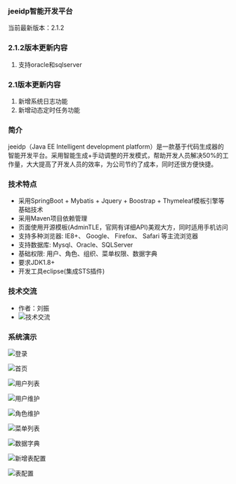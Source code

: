 ### jeeidp智能开发平台
当前最新版本：2.1.2

### 2.1.2版本更新内容

1. 支持oracle和sqlserver
 
### 2.1版本更新内容

1. 新增系统日志功能
2. 新增动态定时任务功能  
 
### 简介
jeeidp（Java EE Intelligent development platform）是一款基于代码生成器的智能开发平台。采用智能生成+手动调整的开发模式，帮助开发人员解决50%的工作量，大大提高了开发人员的效率，为公司节约了成本，同时还很方便快捷。

### 技术特点
- 采用SpringBoot + Mybatis + Jquery + Boostrap + Thymeleaf模板引擎等基础技术
- 采用Maven项目依赖管理
- 页面使用开源模板(AdminTLE，官网有详细API)美观大方，同时适用手机访问
- 支持多种浏览器: IE8+、 Google、 Firefox、 Safari 等主流浏览器
- 支持数据库: Mysql、Oracle、SQLServer
- 基础权限: 用户、角色、组织、菜单权限、数据字典
- 要求JDK1.8+
- 开发工具eclipse(集成STS插件)

### 技术交流
- 作者：刘振
- ![技术交流](http://git.oschina.net/uploads/images/2016/0807/215642_62541a6e_665291.png "jeeidp")

### 系统演示
![登录](https://gitee.com/uploads/images/2018/0622/112249_3296b785_665291.png "login.png")

![首页](https://gitee.com/uploads/images/2018/0622/112323_97bd766e_665291.png "home.png")

![用户列表](https://gitee.com/uploads/images/2018/0622/112341_3df21774_665291.png "user.png")

![用户维护](https://gitee.com/uploads/images/2018/0622/112400_ef086dfe_665291.png "user-edit.png")

![角色维护](https://gitee.com/uploads/images/2018/0622/112507_d1d03671_665291.png "role-edit.png")

![菜单列表](https://gitee.com/uploads/images/2018/0622/112524_3a75aa59_665291.png "menu.png")

![数据字典](https://gitee.com/uploads/images/2018/0622/112601_6a37516f_665291.png "dic-edit.png")

![新增表配置](https://gitee.com/uploads/images/2018/0622/112619_5c1b4912_665291.png "table-add.png")

![表配置](https://gitee.com/uploads/images/2018/0622/112636_70a560b9_665291.png "table-config.png")
